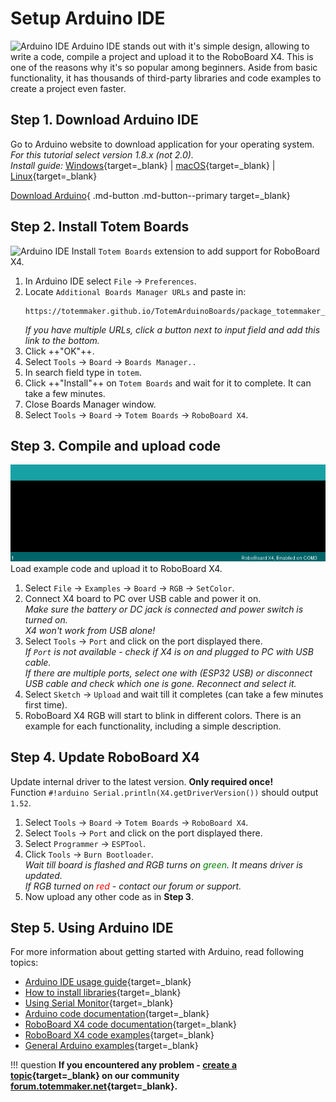 # Setup Arduino IDE

![Arduino IDE](/assets/images/arduino-ide-image1.png)
Arduino IDE stands out with it's simple design, allowing to write a code, compile a project and upload it to the RoboBoard X4. This is one of the reasons why it's so popular among beginners. Aside from basic functionality, it has thousands of third-party libraries and code examples to create a project even faster.  


## Step 1. Download Arduino IDE

Go to Arduino website to download application for your operating system.  
*For this tutorial select version 1.8.x (not 2.0).*  
*Install guide:* [Windows](https://docs.arduino.cc/software/ide-v1/tutorials/Windows){target=_blank} | [macOS](https://docs.arduino.cc/software/ide-v1/tutorials/macOS){target=_blank} | [Linux](https://docs.arduino.cc/software/ide-v1/tutorials/Linux){target=_blank}  

[Download Arduino](https://www.arduino.cc/en/software){ .md-button .md-button--primary target=_blank}

## Step 2. Install Totem Boards

![Arduino IDE](/assets/images/arduino-ide-image2.png)
Install `Totem Boards` extension to add support for RoboBoard X4.  

1. In Arduino IDE select `File` → `Preferences`.  
1. Locate `Additional Boards Manager URLs` and paste in:  
    ```
    https://totemmaker.github.io/TotemArduinoBoards/package_totemmaker_index.json
    ```  
    *If you have multiple URLs, click a button next to input field and add this link to the bottom.*
1. Click ++"OK"++.  
1. Select `Tools` → `Board` → `Boards Manager..`  
1. In search field type in `totem`.  
1. Click ++"Install"++ on `Totem Boards` and wait for it to complete. It can take a few minutes.  
1. Close Boards Manager window.  
1. Select `Tools` → `Board` → `Totem Boards` → `RoboBoard X4`.  

## Step 3. Compile and upload code

![Arduino IDE](/assets/images/arduino-ide-image3.gif)
Load example code and upload it to RoboBoard X4.  

1. Select `File` → `Examples` → `Board` → `RGB` → `SetColor`.  
1. Connect X4 board to PC over USB cable and power it on.  
    _Make sure the battery or DC jack is connected and power switch is turned on._  
    _X4 won't work from USB alone!_  
1. Select `Tools` → `Port` and click on the port displayed there.  
    _If `Port` is not available - check if X4 is on and plugged to PC with USB cable._  
    _If there are multiple ports, select one with (ESP32 USB) or disconnect USB cable and check which one is gone. Reconnect and select it._  
1. Select `Sketch` → `Upload` and wait till it completes (can take a few minutes first time).  
1. RoboBoard X4 RGB will start to blink in different colors. There is an example for each functionality, including a simple description.  

## Step 4. Update RoboBoard X4

Update internal driver to the latest version. **Only required once!**  
Function `#!arduino Serial.println(X4.getDriverVersion())` should output `1.52`.  

1. Select `Tools` → `Board` → `Totem Boards` → `RoboBoard X4`.  
1. Select `Tools` → `Port` and click on the port displayed there.  
1. Select `Programmer` → `ESPTool`.  
1. Click `Tools` → `Burn Bootloader`.  
_Wait till board is flashed and RGB turns on <span style="color:green">green</span>. It means driver is updated._  
_If RGB turned on <span style="color:red">red</span> - contact our forum or support._  
1. Now upload any other code as in **Step 3**.  

## Step 5. Using Arduino IDE

For more information about getting started with Arduino, read following topics:  

* [Arduino IDE usage guide](https://docs.arduino.cc/software/ide-v1/tutorials/Environment){target=_blank}  
* [How to install libraries](https://docs.arduino.cc/software/ide-v1/tutorials/installing-libraries){target=_blank}  
* [Using Serial Monitor](https://docs.arduino.cc/software/ide-v2/tutorials/ide-v2-serial-monitor){target=_blank}  
* [Arduino code documentation](https://www.arduino.cc/reference/en/){target=_blank}  
* [RoboBoard X4 code documentation](/roboboard-x4){target=_blank}  
* [RoboBoard X4 code examples](https://github.com/totemmaker/TotemArduinoBoards/tree/master/libraries/TotemX4/examples){target=_blank}  
* [General Arduino examples](https://docs.arduino.cc/built-in-examples/){target=_blank}  

!!! question
    **If you encountered any problem - [create a topic](https://forum.totemmaker.net/c/questions/10){target=_blank} on our community [forum.totemmaker.net](https://forum.totemmaker.net){target=_blank}.**